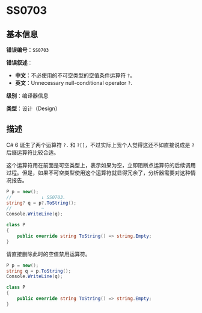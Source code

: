 ﻿# SS0703
## 基本信息

**错误编号**：`SS0703`

**错误叙述**：

* **中文**：不必使用的不可空类型的空值条件运算符 `?`。
* **英文**：Unnecessary null-conditional operator `?`.

**级别**：编译器信息

**类型**：设计（Design）

## 描述

C# 6 诞生了两个运算符 `?.` 和 `?[]`，不过实际上我个人觉得这还不如直接说成是 `?` 后缀运算符比较合适。

这个运算符用在前面是可空类型上，表示如果为空，立即阻断点运算符的后续调用过程。但是，如果不可空类型使用这个运算符就显得冗余了，分析器需要对这种情况报告。

```csharp
P p = new();
//           ↓ SS0703.
string? q = p?.ToString();
//           ~
Console.WriteLine(q);

class P
{
    public override string ToString() => string.Empty;
}
```

请直接删除此时的空值禁用运算符。

```csharp
P p = new();
string q = p.ToString();
Console.WriteLine(q);

class P
{
    public override string ToString() => string.Empty;
}
```